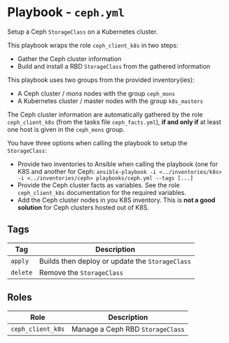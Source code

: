 # Playbook - `ceph.yml`

Setup a Ceph `StorageClass` on a Kubernetes cluster.

This playbook wraps the role `ceph_client_k8s` in two steps:

* Gather the Ceph cluster information
* Build and install a RBD `StorageClass` from the gathered information

This playbook uses two groups from the provided inventory(ies):

* A Ceph cluster / *mons* nodes with the group `ceph_mons`
* A Kubernetes cluster / master nodes with the group `k8s_masters`

The Ceph cluster information are automatically gathered by the role
`ceph_client_k8s` (from the tasks file `ceph_facts.yml`), **if and only if**
at least one host is given in the `ceph_mons` group.

You have three options when calling the playbook to setup the `StorageClass`:

* Provide two inventories to Ansible when calling the playbook (one for K8S
  and another for Ceph:
  `ansible-playbook -i <../inventories/k8s> -i <../inventories/ceph> playbooks/ceph.yml --tags [...]`
* Provide the Ceph cluster facts as variables.
  See the role `ceph_client_k8s` documentation for the required variables.
* Add the Ceph cluster nodes in you K8S inventory.
  This is **not a good solution** for Ceph clusters hosted out of K8S.

## Tags

| Tag      | Description                                     |
|----------|-------------------------------------------------|
| `apply`  | Builds then deploy or update the `StorageClass` |
| `delete` | Remove the `StorageClass`                       |

## Roles

| Role              | Description                      |
|-------------------|----------------------------------|
| `ceph_client_k8s` | Manage a Ceph RBD `StorageClass` |
